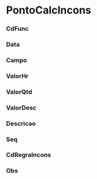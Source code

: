 # PontoCalcIncons

### CdFunc 
<!-- CdFunc -->

### Data 
<!-- Data -->

### Campo 
<!-- Campo das inconsistências -->

### ValorHr 
<!-- Valor da inconsistência em hora -->

### ValorQtd 
<!-- Valor da inconsistência em quantidade -->

### ValorDesc 
<!-- Valor em descrição da inconsistência -->

### Descricao 
<!-- Descrição da inconsistência -->

### Seq 
<!-- Sequencia -->

### CdRegraIncons 
<!-- Código da regra de inconsistência -->

### Obs 
<!-- Observação -->